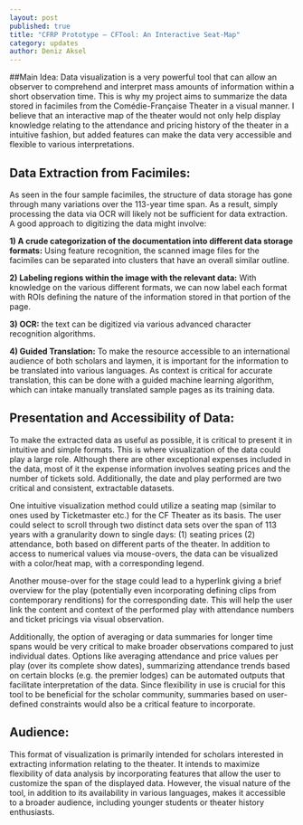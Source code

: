 ```yaml
---
layout: post
published: true
title: "CFRP Prototype – CFTool: An Interactive Seat-Map"
category: updates
author: Deniz Aksel
---
```



##Main Idea:
Data visualization is a very powerful tool that can allow an observer to comprehend and interpret mass amounts of information within a short observation time. This is why my project aims to summarize the data stored in facimiles from the Comédie-Française Theater in a visual manner.  I believe that an interactive map of the theater would not only help display knowledge relating to the attendance and pricing history of the theater in a intuitive fashion, but added features can make the data very accessible and flexible to various interpretations.

## Data Extraction from Facimiles:
As seen in the four sample facimiles, the structure of data storage has gone through many variations over the 113-year time span. As a result, simply processing the data via OCR will likely not be sufficient for data extraction. A good approach to digitizing the data might involve:

**1)	A crude categorization of the documentation into different data storage formats:** Using feature recognition, the scanned image files for the facimiles can be separated into clusters that have an overall similar outline.

**2)	Labeling regions within the image with the relevant data:** With knowledge on the various different formats, we can now label each format with ROIs defining the nature of the information stored in that portion of the page.

**3)	OCR:** the text can be digitized via various advanced character recognition algorithms.

**4)	Guided Translation:** To make the resource accessible to an international audience of both scholars and laymen, it is important for the information to be translated into various languages. As context is critical for accurate translation, this can be done with a guided machine learning algorithm, which can intake manually translated sample pages as its training data.

## Presentation and Accessibility of Data:
To make the extracted data as useful as possible, it is critical to present it in intuitive and simple formats. This is where visualization of the data could play a large role. Although there are other exceptional expenses included in the data, most of it the expense information involves seating prices and the number of tickets sold. Additionally, the date and play performed are two critical and consistent, extractable datasets.

One intuitive visualization method could utilize a seating map (similar to ones used by Ticketmaster etc.) for the CF Theater as its basis. The user could select to scroll through two distinct data sets over the span of 113 years with a granularity down to single days: (1) seating prices (2) attendance, both based on different parts of the theater. In addition to access to numerical values via mouse-overs, the data can be visualized with a color/heat map, with a corresponding legend.

Another mouse-over for the stage could lead to a hyperlink giving a brief overview for the play (potentially even incorporating defining clips from contemporary renditions) for the corresponding date. This will help the user link the content and context of the performed play with attendance numbers and ticket pricings via visual observation.

Additionally, the option of averaging or data summaries for longer time spans would be very critical to make broader observations compared to just individual dates. Options like averaging attendance and price values per play (over its complete show dates), summarizing attendance trends based on certain blocks (e.g. the premier lodges) can be automated outputs that facilitate interpretation of the data. Since flexibility in use is crucial for this tool to be beneficial for the scholar community, summaries based on user-defined constraints would also be a critical feature to incorporate.

## Audience:
This format of visualization is primarily intended for scholars interested in extracting information relating to the theater. It intends to maximize flexibility of data analysis by incorporating features that allow the user to customize the span of the displayed data. However, the visual nature of the tool, in addition to its availability in various languages, makes it accessible to a broader audience, including younger students or theater history enthusiasts.


